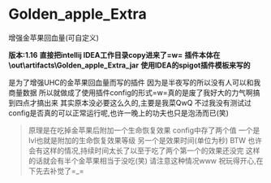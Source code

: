 # Golden_apple_Extra
增强金苹果回血量(可自定义)

**版本:1.16**
**直接把intellij IDEA工作目录copy进来了=w=**
**插件本体在\out\artifacts\Golden_apple_Extra_jar**
**使用IDEA的spigot插件模板来写的**

是为了增强UHC的金苹果回血量而写的插件
因为是半夜写的所以没有人可以和我商量数据
所以就做成了使用插件config的形式=w=真的是废了我好大的力气啊搞到四点才搞出来
其实原本没必要这么久的,主要是我菜QwQ
不过我没有测试过config是否真的可以正常运行呢,也许一晚上的功夫也只是泡汤而已(笑)

>原理是在吃掉金苹果后附加一个生命恢复效果
>config中存了两个值
>一个是lvl也就是附加的生命恢复效果等级
>另一个是效果时间(单位为秒)
>BTW 也许会有这样的情况,持续时间太长了以至于吃了两个第一个的效果还没完
>这样的话就会有半个金苹果相当于没吃(笑)
>请注意这种情况www
>祝玩得开心,在下先去补觉了=_=

